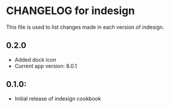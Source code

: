 # CHANGELOG for indesign

This file is used to list changes made in each version of indesign.

## 0.2.0

* Added dock icon
* Current app version: 8.0.1

## 0.1.0:

* Initial release of indesign cookbook